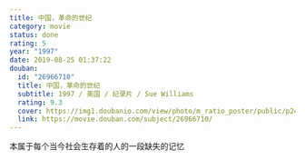 ```yaml
---
title: 中国，革命的世纪
category: movie
status: done
rating: 5
year: "1997"
date: 2019-08-25 01:37:22
douban:
  id: "26966710"
  title: 中国，革命的世纪
  subtitle: 1997 / 美国 / 纪录片 / Sue Williams
  rating: 9.3
  cover: https://img1.doubanio.com/view/photo/m_ratio_poster/public/p2493699188.jpg
  link: https://movie.douban.com/subject/26966710/
---
```


本属于每个当今社会生存着的人的一段缺失的记忆
